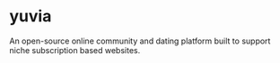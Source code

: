 # yuvia
An open-source online community and dating platform built to support niche subscription based websites.
